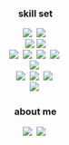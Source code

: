 

<h3 align="center">skill set</h3>
<p align="center">
<img src="https://img.shields.io/badge/Java-007396?style=flat-square&logo=Java&logoColor=white"/></a>&nbsp 
<img src="https://img.shields.io/badge/SpringBoot-6DB33F?style=flat-square&logo=Spring&logoColor=white"/></a>&nbsp 
<br>
<img src="https://img.shields.io/badge/Python-3776AB?style=flat-square&logo=Python&logoColor=white"/></a>
<img src="https://img.shields.io/badge/FastAPI-009688?style=flat-square&logo=FastAPI&logoColor=white"/></a>
<br>
<img src="https://img.shields.io/badge/Javascript-ffb13b?style=flat-square&logo=javascript&logoColor=white"/></a>&nbsp 
<img src="https://img.shields.io/badge/css-1572B6?style=flat-square&logo=css3&logoColor=white"/></a>&nbsp 
<img src="https://img.shields.io/badge/jQuery-0769AD?style=flat-square&logo=jQuery&logoColor=white"/></a>&nbsp 
<img src="https://img.shields.io/badge/Vue.js-4FC08D?style=flat-square&logo=Vue.js&logoColor=white"/></a>&nbsp 
<br>
<img src="https://img.shields.io/badge/Chart.js-FF6384?style=flat-square&logo=Chart.js&logoColor=white"/></a>&nbsp 
<br>
<img src="https://img.shields.io/badge/Oracle-F80000?style=flat-square&logo=Oracle&logoColor=white"/></a>&nbsp 
<img src="https://img.shields.io/badge/MariaDB-003545?style=flat-square&logo=MariaDB&logoColor=white"/></a>&nbsp 
<img src="https://img.shields.io/badge/MySQL-4479A1?style=flat-square&logo=MySQL&logoColor=white"/></a>&nbsp 
<br>
<img src="https://img.shields.io/badge/Docker-2496ED?style=flat-square&logo=Docker&logoColor=white"/></a>&nbsp 

</p>


<h3 align="center">about me</h3>
<p align="center">
<a href="https://iamhmin.github.io" target="_blank"><img src="https://img.shields.io/badge/GitHubBlog-DD0B78?style=flat-square&logo=GitHub%20Sponsors&logoColor=white"/></a>&nbsp 
<a href="mailto:iamhmin09@gmail.com" target="_blank"><img src="https://img.shields.io/badge/iamhmin09@gmail.com-EA4335?style=flat-square&logo=Gmail&logoColor=white"/></a>&nbsp 
</p>
